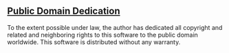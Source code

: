 ## [Public Domain Dedication](http://creativecommons.org/publicdomain/zero/1.0/) ##

To the extent possible under law, the author has dedicated all copyright
and related and neighboring rights to this software to the public domain
worldwide. This software is distributed without any warranty.
